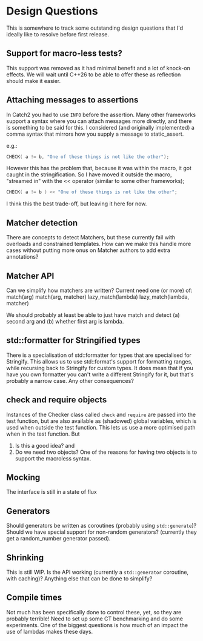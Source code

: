 # Design Questions

This is somewhere to track some outstanding design questions that I'd ideally like to resolve before first release.

## Support for macro-less tests?
This support was removed as it had minimal benefit and a lot of knock-on effects.
We will wait until C++26 to be able to offer these as reflection should make it easier.

## Attaching messages to assertions

In Catch2 you had to use `INFO` before the assertion.
Many other frameworks support a syntax where you can attach messages more directly, and there is something to be said for this.
I considered (and originally implemented) a comma syntax that mirrors how you supply a message to static_assert.

e.g.:

```c++
CHECK( a != b, "One of these things is not like the other");
```

However this has the problem that, because it was within the macro, it got caught in the stringification.
So I have moved it outside the macro, "streamed in" with the << operator (similar to some other frameworks);

```c++
CHECK( a != b ) << "One of these things is not like the other";
```

I think this the best trade-off, but leaving it here for now.

## Matcher detection

There are concepts to detect Matchers, but these currently fail with overloads and constrained templates.
How can we make this handle more cases without putting more onus on Matcher authors to add extra annotations?

## Matcher API

Can we simplify how matchers are written? Current need one (or more) of:
    match(arg)
    match(arg, matcher)
    lazy_match(lambda)
    lazy_match(lambda, matcher)

We should probably at least be able to just have match and detect (a) second arg and (b) whether first arg is lambda.


## std::formatter for Stringified types

There is a specialisation of std::formatter for types that are specialised for Stringify.
This allows us to use std::format's support for formatting ranges, while recursing back to Stringify for custom types.
It does mean that if you have you own formatter you can't write a different Stringify for it, but that's probably a narrow case.
Any other consequences?

## check and require objects

Instances of the Checker class called `check` and `require` are passed into the test function, 
but are also available as (shadowed) global variables, which is used when outside the test function.
This lets us use a more optimised path when in the test function. But
1. Is this a good idea? and
2. Do we need two objects?
One of the reasons for having two objects is to support the macroless syntax.

## Mocking

The interface is still in a state of flux

## Generators

Should generators be written as coroutines (probably using `std::generate`)?
Should we have special support for non-random generators? (currently they get a random_number generator passed).

## Shrinking

This is still WIP. Is the API working (currently a `std::generator` coroutine, with caching)?
Anything else that can be done to simplify?

## Compile times

Not much has been specifically done to control these, yet, so they are probably terrible!
Need to set up some CT benchmarking and do some experiments.
One of the biggest questions is how much of an impact the use of lambdas makes these days.
